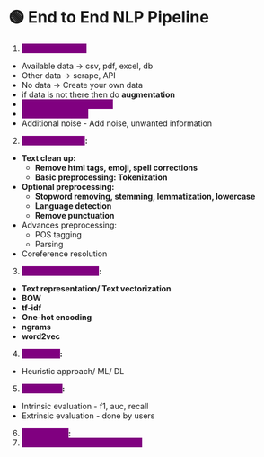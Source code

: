 # 🟢 End to End NLP Pipeline

1. <mark style="color:purple;background-color:purple;">**Data acquisition:**</mark>

* Available data -> csv, pdf, excel, db
* Other data -> scrape, API
* No data -> Create your own data
* if data is not there then do **augmentation**
* <mark style="color:purple;background-color:purple;">**Replace with synonyms**</mark>
* <mark style="color:purple;background-color:purple;">**Back translations**</mark>
* Additional noise - Add noise, unwanted information

2. <mark style="color:purple;background-color:purple;">**Text preparation**</mark>**:**

* **Text clean up:**
  * **Remove html tags, emoji, spell corrections**
  * **Basic preprocessing: Tokenization**
* **Optional preprocessing:**
  * **Stopword removing, stemming, lemmatization, lowercase**
  * **Language detection**
  * **Remove punctuation**
* Advances preprocessing:
  * POS tagging
  * Parsing
* Coreference resolution

3. <mark style="color:purple;background-color:purple;">**Feature engineering**</mark>**:**

* **Text representation/ Text vectorization**
* **BOW**
* **tf-idf**
* **One-hot encoding**
* **ngrams**
* **word2vec**

4. <mark style="color:purple;background-color:purple;">**Modelling**</mark>**:**

* Heuristic approach/ ML/ DL

5. <mark style="color:purple;background-color:purple;">**Evaluation**</mark>**:**

* Intrinsic evaluation - f1, auc, recall
* Extrinsic evaluation - done by users

6. <mark style="color:purple;background-color:purple;">**Deployment**</mark>**:**
7. <mark style="color:purple;background-color:purple;">**Monitoring and model updating**</mark>

